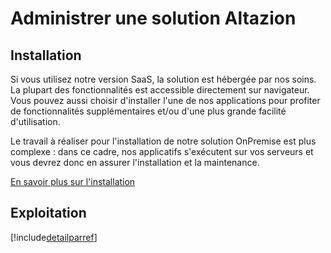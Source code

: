 # Administrer une solution Altazion

## Installation

Si vous utilisez notre version SaaS, la solution est hébergée par nos soins. La plupart des fonctionnalités est accessible directement sur navigateur. Vous pouvez aussi choisir d'installer l'une de nos applications pour profiter de fonctionnalités supplémentaires et/ou d'une plus grande facilité d'utilisation.

Le travail à réaliser pour l'installation de notre solution OnPremise est plus complexe : dans ce cadre, nos applicatifs s'exécutent sur vos serveurs et vous devrez donc en assurer l'installation et la maintenance.

[En savoir plus sur l'installation](installation.md)

## Exploitation

[!include[detailparref](onpremise/index.include.md)]
